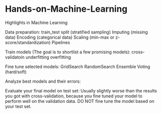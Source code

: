 # Hands-on-Machine-Learning
Highlights in Machine Learning

Data preparation:
  train_test split (stratified sampling)
  Imputing (missing data)
  Encoding (categorical data)
  Scaling (min-max or z-score/standardization)
  Pipelines

Train models (The goal is to shortlist a few promising models):
  cross-validatoin
  underfitting
  overfitting
 
Fine tune selected models:
  GridSearch
  RandomSearch
  Ensemble
  Voting (hard/soft)

Analyze best models and their errors:
  
Evaluate your final model on test set:
  Usually  slightly worse than the results you got with cross-validation, because you fine tuned your model to perform well on the validation data.
  DO NOT fine tune the model based on your test set.
